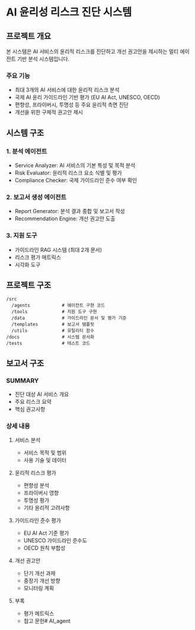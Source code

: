 # AI 윤리성 리스크 진단 시스템

## 프로젝트 개요

본 시스템은 AI 서비스의 윤리적 리스크를 진단하고 개선 권고안을 제시하는 멀티 에이전트 기반 분석 시스템입니다.

### 주요 기능

- 최대 3개의 AI 서비스에 대한 윤리적 리스크 분석
- 국제 AI 윤리 가이드라인 기반 평가 (EU AI Act, UNESCO, OECD)
- 편향성, 프라이버시, 투명성 등 주요 윤리적 측면 진단
- 개선을 위한 구체적 권고안 제시

## 시스템 구조

### 1. 분석 에이전트
- Service Analyzer: AI 서비스의 기본 특성 및 목적 분석
- Risk Evaluator: 윤리적 리스크 요소 식별 및 평가
- Compliance Checker: 국제 가이드라인 준수 여부 확인

### 2. 보고서 생성 에이전트
- Report Generator: 분석 결과 종합 및 보고서 작성
- Recommendation Engine: 개선 권고안 도출

### 3. 지원 도구
- 가이드라인 RAG 시스템 (최대 2개 문서)
- 리스크 평가 매트릭스
- 시각화 도구

## 프로젝트 구조

```
/src
  /agents            # 에이전트 구현 코드
  /tools             # 지원 도구 구현
  /data              # 가이드라인 문서 및 평가 기준
  /templates         # 보고서 템플릿
  /utils             # 유틸리티 함수
/docs                # 시스템 문서화
/tests               # 테스트 코드
```

## 보고서 구조

### SUMMARY
- 진단 대상 AI 서비스 개요
- 주요 리스크 요약
- 핵심 권고사항

### 상세 내용
1. 서비스 분석
   - 서비스 목적 및 범위
   - 사용 기술 및 데이터

2. 윤리적 리스크 평가
   - 편향성 분석
   - 프라이버시 영향
   - 투명성 평가
   - 기타 윤리적 고려사항

3. 가이드라인 준수 평가
   - EU AI Act 기준 평가
   - UNESCO 가이드라인 준수도
   - OECD 원칙 부합성

4. 개선 권고안
   - 단기 개선 과제
   - 중장기 개선 방향
   - 모니터링 계획

5. 부록
   - 평가 메트릭스
   - 참고 문헌#   A I _ a g e n t  
 